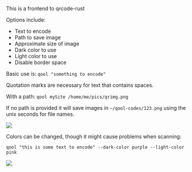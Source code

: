 This is a frontend to qrcode-rust

Options include:

- Text to encode
- Path to save image
- Approximate size of image
- Dark color to use
- Light color to use
- Disable border space

Basic use is: `qool "something to encode"`

Quotation marks are necessary for text that contains spaces.

With a path: `qool mySite /home/me/pics/qrimg.png`

If no path is provided it will save images in `~/qool-codes/123.png` using the unix seconds for file names.

![](https://i.imgur.com/LrDnIzK.jpg)

Colors can be changed, though it might cause problems when scanning:

`qool "this is some text to encode" --dark-color purple --light-color pink`

![](https://i.imgur.com/mdbOyiA.jpg)
